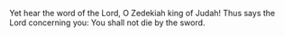 Yet hear the word of the Lord, O Zedekiah king of Judah! Thus says the Lord concerning you: You shall not die by the sword.

